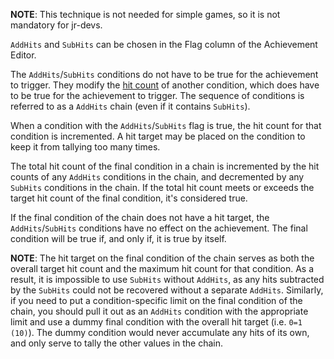 **NOTE**: This technique is not needed for simple games, so it is not mandatory for jr-devs.

`AddHits` and `SubHits` can be chosen in the Flag column of the Achievement Editor.

The `AddHits`/`SubHits` conditions do not have to be true for the achievement to trigger. They modify the [hit count](Hit-Counts) of another condition, which does have to be true for the achievement to trigger. The sequence of conditions is referred to as a `AddHits` chain (even if it contains `SubHits`).

When a condition with the `AddHits`/`SubHits` flag is true, the hit count for that condition is incremented. A hit target may be placed on the condition to keep it from tallying too many times.

The total hit count of the final condition in a chain is incremented by the hit counts of any `AddHits` conditions in the chain, and decremented by any `SubHits` conditions in the chain. If the total hit count meets or exceeds the target hit count of the final condition, it's considered true.

If the final condition of the chain does not have a hit target, the `AddHits`/`SubHits` conditions have no effect on the achievement. The final condition will be true if, and only if, it is true by itself.

**NOTE**: The hit target on the final condition of the chain serves as both the overall target hit count and the maximum hit count for that condition. As a result, it is impossible to use `SubHits` without `AddHits`, as any hits subtracted by the `SubHits` could not be recovered without a separate `AddHits`. Similarly, if you need to put a condition-specific limit on the final condition of the chain, you should pull it out as an `AddHits` condition with the appropriate limit and use a dummy final condition with the overall hit target (i.e. `0=1 (10)`). The dummy condition would never accumulate any hits of its own, and only serve to tally the other values in the chain.